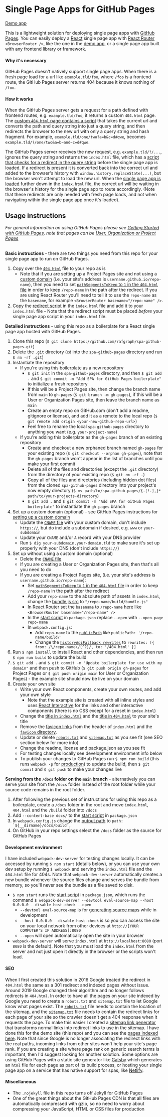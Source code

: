 # Single Page Apps for GitHub Pages

[Demo app][demoapp]

This is a lightweight solution for deploying single page apps with [GitHub Pages][ghpagesoverview]. You can easily deploy a [React][react] single page app with [React Router][reactrouter] `<BrowserRouter />`, like the one in the [demo app][demoapp], or a single page app built with any frontend library or framework.

#### Why it's necessary

GitHub Pages doesn't natively support single page apps. When there is a fresh page load for a url like `example.tld/foo`, where `/foo` is a frontend route, the GitHub Pages server returns 404 because it knows nothing of `/foo`.

#### How it works

When the GitHub Pages server gets a request for a path defined with frontend routes, e.g. `example.tld/foo`, it returns a custom `404.html` page. The [custom `404.html` page contains a script][404html] that takes the current url and converts the path and query string into just a query string, and then redirects the browser to the new url with only a query string and hash fragment. For example, `example.tld/one/two?a=b&c=d#qwe`, becomes `example.tld/?/one/two&a=b~and~c=d#qwe`.

The GitHub Pages server receives the new request, e.g. `example.tld/?/...`, ignores the query string and returns the `index.html` file, which has a [script that checks for a redirect in the query string][indexhtmlscript] before the single page app is loaded. If a redirect is present it is converted back into the correct url and added to the browser's history with `window.history.replaceState(...)`, but the browser won't attempt to load the new url. When the [single page app is loaded][indexhtmlspa] further down in the `index.html` file, the correct url will be waiting in the browser's history for the single page app to route accordingly. (Note that these redirects are only needed with fresh page loads, and not when navigating within the single page app once it's loaded).

## Usage instructions

_For general information on using GitHub Pages please see [Getting Started with GitHub Pages][ghpagesbasics], note that pages can be [User, Organization or Project Pages][ghpagestypes]_  
&nbsp;

**Basic instructions** - there are two things you need from this repo for your single page app to run on GitHub Pages.

1. Copy over the [`404.html`][404html] file to your repo as is
   - Note that if you are setting up a Project Pages site and not using a [custom domain][customdomain] (i.e. your site's address is `username.github.io/repo-name`), then you need to set [`pathSegmentsToKeep` to `1` in the `404.html` file][pathsegmentstokeep] in order to keep `/repo-name` in the path after the redirect. If you are using React Router you'll need to tell it to use the `repo-name` as the `basename`, for example `<BrowserRouter basename="/repo-name" />`.
2. Copy the [redirect script][indexhtmlscript] in the `index.html` file and add it to your `index.html` file - Note that the redirect script must be placed _before_ your single page app script in your `index.html` file.
   &nbsp;

**Detailed instructions** - using this repo as a boilerplate for a React single page app hosted with GitHub Pages.

1. Clone this repo (`$ git clone https://github.com/rafgraph/spa-github-pages.git`)
2. Delete the `.git` directory (`cd` into the `spa-github-pages` directory and run `$ rm -rf .git`)
3. Instantiate the repository
   - If you're using this boilerplate as a new repository
     - `$ git init` in the `spa-github-pages` directory, and then `$ git add .` and `$ git commit -m "Add SPA for GitHub Pages boilerplate"` to initialize a fresh repository
     - If this will be a Project Pages site, then change the branch name from `main` to `gh-pages` (`$ git branch -m gh-pages`), if this will be a User or Organization Pages site, then leave the branch name as `main`
     - Create an empty repo on GitHub.com (don't add a readme, gitignore or license), and add it as a remote to the local repo (`$ git remote add origin <your-new-github-repo-url>`)
     - Feel free to rename the local `spa-github-pages` directory to anything you want (e.g. `your-project-name`)
   - If you're adding this boilerplate as the `gh-pages` branch of an existing repository
     - Create and checkout a new orphaned branch named `gh-pages` for your existing repo (`$ git checkout --orphan gh-pages`), note that the `gh-pages` branch won't appear in the list of branches until you make your first commit
     - Delete all of the files and directories (except the `.git` directory) from the directory of your existing repo (`$ git rm -rf .`)
     - Copy all of the files and directories (including hidden dot files) from the cloned `spa-github-pages` directory into your project's now empty directory (`$ mv path/to/spa-github-pages/{.[!.],}* path/to/your-projects-directory`)
     - `$ git add .` and `$ git commit -m "Add SPA for GitHub Pages boilerplate"` to instantiate the `gh-pages` branch
4. Set up a custom domain (optional) - see GitHub Pages instructions for [setting up a custom domain][customdomain]
   - Update the [`CNAME` file][cnamefile] with your custom domain, don't include `https://`, but do include a subdomain if desired, e.g. `www` or `your-subdomain`
   - Update your `CNAME` and/or `A` record with your DNS provider
   - Run `$ dig your-subdomain.your-domain.tld` to make sure it's set up properly with your DNS (don't include `https://`)
5. Set up without using a custom domain (optional)
   - Delete the [`CNAME` file][cnamefile]
   - If you are creating a User or Organization Pages site, then that's all you need to do
   - If you are creating a Project Pages site, (i.e. your site's address is `username.github.io/repo-name`):
     - Set [`pathSegmentsToKeep` to `1` in the `404.html` file][pathsegmentstokeep] in order to keep `/repo-name` in the path after the redirect
     - Add your `repo-name` to the absolute path of assets in `index.html`, change the [bundle.js src][indexhtmlspa] to `"/repo-name/build/bundle.js"`
     - In React Router set the `basename` to `/repo-name` [here][browserrouter] like `<BrowserRouter basename="/repo-name" />`
     - In the [start script][startscript] in `package.json` replace `--open` with `--open-page repo-name`
     - In `webpack.config.js`:
       - Add `repo-name` to the [`publicPath`][webpackpublicpath] like `publicPath: '/repo-name/build/'`
       - Change the [`historyApiFallback rewrites`][webpackdevrewrites] to `rewrites: [{ from: /\/repo-name\/[^?]/, to: '/404.html' }]`
6. Run `$ npm install` to install React and other dependencies, and then run `$ npm run build` to update the build
7. `$ git add .` and `$ git commit -m "Update boilerplate for use with my domain"` and then push to GitHub (`$ git push origin gh-pages` for Project Pages or `$ git push origin main` for User or Organization Pages) - the example site should now be live on your domain
8. Create your own site
   - Write your own React components, create your own routes, and add your own style
     - Note that the example site is created with all inline styles and uses [React Interactive][reactinteractive] for the links and other interactive components (there is no CSS except for a reset in `index.html`)
   - Change the [title in `index.html`][indexhtmltitle] and the [title in `404.html`][404htmltitle] to your site's title
   - Remove the [favicon links][favicon] from the header of `index.html` and the [`favicon` directory][favicondir].
   - Update or delete [`robots.txt`][robots] and [`sitemap.txt`][sitemap] as you see fit (see SEO section below for more info)
   - Change the readme, license and package.json as you see fit
   - For testing changes locally see development environment info below
   - To publish your changes to GitHub Pages run `$ npm run build` (this runs `webpack -p` for [production][webpackproduction]) to update the build, then `$ git commit` and `$ git push` to make your changes live

**Serving from the `/docs` folder on the `main` branch** - alternatively you can serve your site from the `/docs` folder instead of the root folder while your source code remains in the root folder.

1. After following the previous set of instructions for using this repo as a boilerplate, create a `/docs` folder in the root and move `index.html`, `404.html` and the `/build` folder into `/docs`
2. Add `--content-base docs/` to the [start script][startscript] in `package.json`
3. In `webpack.config.js` change the [output path][webpackoutputpath] to `` path: `${__dirname}/docs/build`, ``
4. On GitHub in your repo settings select the `/docs` folder as the source for GitHub Pages

#### Development environment

I have included `webpack-dev-server` for testing changes locally. It can be accessed by running `$ npm start` (details below), or you can use your own dev setup by running `$ webpack` and serving the `index.html` file and the `404.html` file for 404s. Note that `webpack-dev-server` automatically creates a new bundle whenever the source files change and serves the bundle from memory, so you'll never see the bundle as a file saved to disk.

- `$ npm start` runs the [start script][startscript] in `package.json`, which runs the command `$ webpack-dev-server --devtool eval-source-map --host 0.0.0.0 --disable-host-check --open`
  - `--devtool eval-source-map` is for [generating source maps][webpackdevtool] while in development
  - `--host 0.0.0.0 --disable-host-check` is so you can access the site on your local network from other devices at `http://[YOUR COMPUTER'S IP ADDRESS]:8080`
  - `--open` will open automatically open the site in your browser
- `webpack-dev-server` will serve `index.html` at `http://localhost:8080` (port `8080` is the default). Note that you must load the `index.html` from the server and not just open it directly in the browser or the scripts won't load.

#### SEO

When I first created this solution in 2016 Google treated the redirect in `404.html` the same as a 301 redirect and indexed pages without issue. Around 2019 Google changed their algorithm and no longer follows redirects in `404.html`. In order to have all the pages on your site indexed by Google you need to create a `robots.txt` and `sitemap.txt` file to let Google know what pages exist. The [`robots.txt`][robots] file needs to contain the location of the sitemap, and the [`sitemap.txt`][sitemap] file needs to contain the redirect links for each page of your site so the crawler doesn't get a 404 response when it requests the page. To make this easier I created a [sitemap link generator][sitemaplinkgenerator] that transforms normal links into redirect links to use in the sitemap. I have done this for the demo site (this repo) and you can see the [pages indexed here][googlesitesearch]. Note that since Google is no longer associating the redirect links with the real paths, incoming links from other sites won't help your site's page rank. If you are creating a site where page rank on generic search terms is important, then I'd suggest looking for another solution. Some options are using GitHub Pages with a static site generator like [Gatsby][gatsby] which generates an `html` file for each page as part of its build process, or hosting your single page app on a service that has native support for spas, like [Netlify][netlify].

#### Miscellaneous

- The `.nojekyll` file in this repo turns off Jekyll for GitHub Pages
- One of the great things about the GitHub Pages CDN is that all files are automatically compressed with gzip, so no need to worry about compressing your JavaScript, HTML or CSS files for production

<!-- links to within repo -->

[404html]: https://github.com/rafgraph/spa-github-pages/blob/gh-pages/404.html
[pathsegmentstokeep]: https://github.com/rafgraph/spa-github-pages/blob/gh-pages/404.html#L25
[indexhtmlscript]: https://github.com/rafgraph/spa-github-pages/blob/gh-pages/index.html#L42-L63
[indexhtmlspa]: https://github.com/rafgraph/spa-github-pages/blob/gh-pages/index.html#L70
[cnamefile]: https://github.com/rafgraph/spa-github-pages/blob/gh-pages/CNAME
[indexhtmltitle]: https://github.com/rafgraph/spa-github-pages/blob/gh-pages/index.html#L6
[404htmltitle]: https://github.com/rafgraph/spa-github-pages/blob/gh-pages/404.html#L5
[browserrouter]: https://github.com/rafgraph/spa-github-pages/blob/gh-pages/src/index.js#L7
[favicon]: https://github.com/rafgraph/spa-github-pages/blob/gh-pages/index.html#L34
[favicondir]: https://github.com/rafgraph/spa-github-pages/tree/gh-pages/favicon
[robots]: https://github.com/rafgraph/spa-github-pages/blob/gh-pages/robots.txt
[sitemap]: https://github.com/rafgraph/spa-github-pages/blob/gh-pages/sitemap.txt
[webpackpublicpath]: https://github.com/rafgraph/spa-github-pages/blob/gh-pages/webpack.config.js#L5
[webpackoutputpath]: https://github.com/rafgraph/spa-github-pages/blob/gh-pages/webpack.config.js#L4
[webpackdevrewrites]: https://github.com/rafgraph/spa-github-pages/blob/gh-pages/webpack.config.js#L17
[startscript]: https://github.com/rafgraph/spa-github-pages/blob/gh-pages/package.json#L7

<!-- links to github docs -->

[ghpagesoverview]: https://pages.github.com/
[ghpagesbasics]: https://docs.github.com/en/free-pro-team@latest/github/working-with-github-pages/getting-started-with-github-pages
[ghpagestypes]: https://docs.github.com/en/free-pro-team@latest/github/working-with-github-pages/about-github-pages#types-of-github-pages-sites
[customdomain]: https://docs.github.com/en/free-pro-team@latest/github/working-with-github-pages/managing-a-custom-domain-for-your-github-pages-site

<!-- other links -->

[demoapp]: https://spa-github-pages.rafgraph.dev
[sitemaplinkgenerator]: https://spa-github-pages.rafgraph.dev/sitemap-link-generator
[react]: https://github.com/facebook/react
[reactrouter]: https://github.com/ReactTraining/react-router
[webpackproduction]: https://webpack.js.org/guides/production-build/#the-automatic-way
[webpackdevtool]: https://webpack.js.org/configuration/devtool/
[reactinteractive]: https://github.com/rafgraph/react-interactive
[googlesitesearch]: https://www.google.com/search?q=site%3Aspa-github-pages.rafgraph.dev
[gatsby]: https://github.com/gatsbyjs/gatsby
[netlify]: https://www.netlify.com/blog/2020/04/07/creating-better-more-predictable-redirect-rules-for-spas
